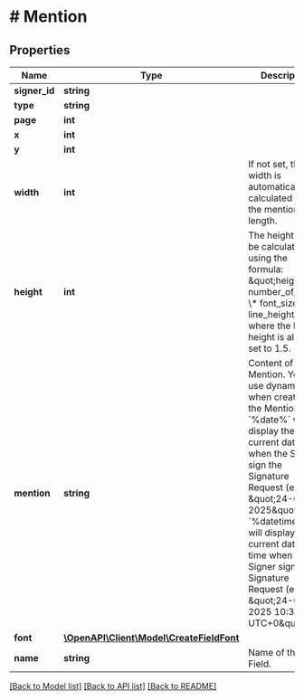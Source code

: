 # # Mention

## Properties

Name | Type | Description | Notes
------------ | ------------- | ------------- | -------------
**signer_id** | **string** |  |
**type** | **string** |  |
**page** | **int** |  |
**x** | **int** |  |
**y** | **int** |  |
**width** | **int** | If not set, the width is automatically calculated with the mention length. | [optional]
**height** | **int** | The height must be calculated using the formula: \&quot;height &#x3D; number_of_lines \\* font_size \\* line_height\&quot;, where the line height is always set to 1.5. | [optional]
**mention** | **string** | Content of the Mention. You can use dynamic tags when creating the Mention: • &#x60;%date%&#x60; will display the current date when the Signer sign the Signature Request (eg. \&quot;24-03-2025\&quot;) • &#x60;%datetime%&#x60; will display the current date and time when the Signer signs the Signature Request (eg. \&quot;24-03-2025 10:30 UTC+0\&quot;) |
**font** | [**\OpenAPI\Client\Model\CreateFieldFont**](CreateFieldFont.md) |  | [optional]
**name** | **string** | Name of the Field. | [optional]

[[Back to Model list]](../../README.md#models) [[Back to API list]](../../README.md#endpoints) [[Back to README]](../../README.md)
